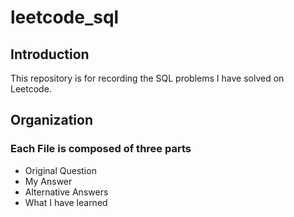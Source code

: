 # leetcode_sql

## Introduction 
This repository is for recording the SQL problems I have solved on Leetcode. 

## Organization 
### Each File is composed of three parts 
* Original Question 
* My Answer 
* Alternative Answers
* What I have learned 